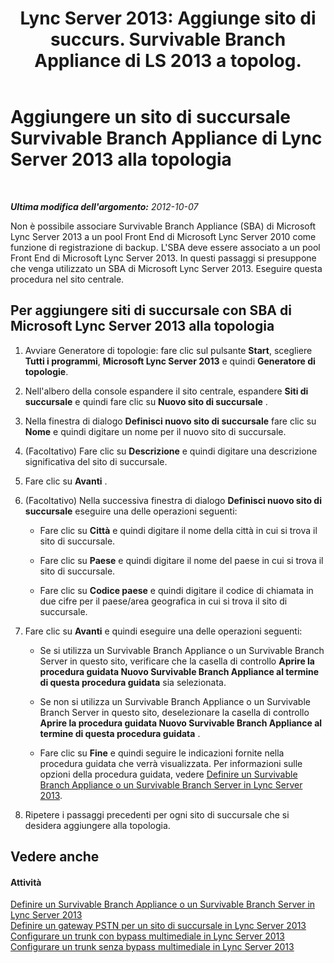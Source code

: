 ﻿---
title: "Lync Server 2013: Aggiunge sito di succurs. Survivable Branch Appliance di LS 2013 a topolog."
TOCTitle: Aggiungere un sito di succursale Survivable Branch Appliance di Lync Server 2013 alla topologia
ms:assetid: d3142a37-4606-456d-8ea9-6cc0e51e55f3
ms:mtpsurl: https://technet.microsoft.com/it-it/library/JJ721896(v=OCS.15)
ms:contentKeyID: 49887770
ms.date: 08/24/2015
mtps_version: v=OCS.15
ms.translationtype: HT
---

# Aggiungere un sito di succursale Survivable Branch Appliance di Lync Server 2013 alla topologia

 

_**Ultima modifica dell'argomento:** 2012-10-07_

Non è possibile associare Survivable Branch Appliance (SBA) di Microsoft Lync Server 2013 a un pool Front End di Microsoft Lync Server 2010 come funzione di registrazione di backup. L'SBA deve essere associato a un pool Front End di Microsoft Lync Server 2013. In questi passaggi si presuppone che venga utilizzato un SBA di Microsoft Lync Server 2013. Eseguire questa procedura nel sito centrale.

## Per aggiungere siti di succursale con SBA di Microsoft Lync Server 2013 alla topologia

1.  Avviare Generatore di topologie: fare clic sul pulsante **Start**, scegliere **Tutti i programmi**, **Microsoft Lync Server 2013** e quindi **Generatore di topologie**.

2.  Nell'albero della console espandere il sito centrale, espandere **Siti di succursale** e quindi fare clic su **Nuovo sito di succursale** .

3.  Nella finestra di dialogo **Definisci nuovo sito di succursale** fare clic su **Nome** e quindi digitare un nome per il nuovo sito di succursale.

4.  (Facoltativo) Fare clic su **Descrizione** e quindi digitare una descrizione significativa del sito di succursale.

5.  Fare clic su **Avanti** .

6.  (Facoltativo) Nella successiva finestra di dialogo **Definisci nuovo sito di succursale** eseguire una delle operazioni seguenti:
    
      - Fare clic su **Città** e quindi digitare il nome della città in cui si trova il sito di succursale.
    
      - Fare clic su **Paese** e quindi digitare il nome del paese in cui si trova il sito di succursale.
    
      - Fare clic su **Codice paese** e quindi digitare il codice di chiamata in due cifre per il paese/area geografica in cui si trova il sito di succursale.

7.  Fare clic su **Avanti** e quindi eseguire una delle operazioni seguenti:
    
      - Se si utilizza un Survivable Branch Appliance o un Survivable Branch Server in questo sito, verificare che la casella di controllo **Aprire la procedura guidata Nuovo Survivable Branch Appliance al termine di questa procedura guidata** sia selezionata.
    
      - Se non si utilizza un Survivable Branch Appliance o un Survivable Branch Server in questo sito, deselezionare la casella di controllo **Aprire la procedura guidata Nuovo Survivable Branch Appliance al termine di questa procedura guidata** .
    
      - Fare clic su **Fine** e quindi seguire le indicazioni fornite nella procedura guidata che verrà visualizzata. Per informazioni sulle opzioni della procedura guidata, vedere [Definire un Survivable Branch Appliance o un Survivable Branch Server in Lync Server 2013](lync-server-2013-define-a-survivable-branch-appliance-or-server.md).

8.  Ripetere i passaggi precedenti per ogni sito di succursale che si desidera aggiungere alla topologia.

## Vedere anche

#### Attività

[Definire un Survivable Branch Appliance o un Survivable Branch Server in Lync Server 2013](lync-server-2013-define-a-survivable-branch-appliance-or-server.md)  
[Definire un gateway PSTN per un sito di succursale in Lync Server 2013](lync-server-2013-define-a-pstn-gateway-for-a-branch-site.md)  
[Configurare un trunk con bypass multimediale in Lync Server 2013](lync-server-2013-configure-a-trunk-with-media-bypass.md)  
[Configurare un trunk senza bypass multimediale in Lync Server 2013](lync-server-2013-configure-a-trunk-without-media-bypass.md)

